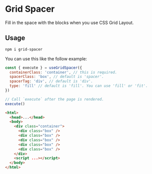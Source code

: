 # Grid Spacer

Fill in the space with the blocks when you use CSS Grid Layout.

## Usage

```bash
npm i grid-spacer
```

You can use this like the follow example:

```javascript
const { execute } = useGridSpacer({
  containerClass: 'container', // this is required.
  spacerClass: 'box', // default is 'spacer'.
  spacerTag: 'div', // default is 'div'.
  type: 'fill' // default is 'fill'. You can use 'fill' or 'fit'.
})

// Call `execute` after the page is rendered. 
execute()
```

```html
<html>
  <head>...</head>
  <body>
    <div class="container">
      <div class="box" />
      <div class="box" />
      <div class="box" />
      <div class="box" />
      <div class="box" />
    </div>
    <script ...></script>
  </body>
</html>

```